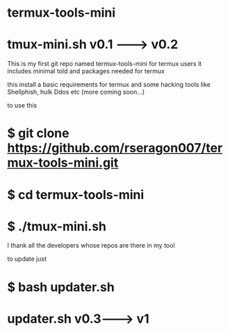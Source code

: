 # termux-tools-mini

# tmux-mini.sh  v0.1 ---> v0.2

This is my first git repo named termux-tools-mini for termux users it includes minimal told and packages needed for termux

this install a basic requirements for termux and some hacking tools like Shellphish, hulk Ddos etc (more coming soon...)

to use this 

# $ git clone https://github.com/rseragon007/termux-tools-mini.git

# $ cd termux-tools-mini

# $ ./tmux-mini.sh


I thank all the developers whose repos are there in my tool


to update just 

# $ bash updater.sh

# updater.sh  v0.3---> v1
